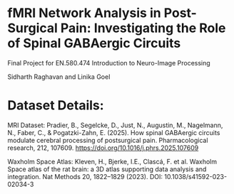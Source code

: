 # fMRI Network Analysis in Post-Surgical Pain: Investigating the Role of Spinal GABAergic Circuits
Final Project for EN.580.474 Introduction to Neuro-Image Processing

Sidharth Raghavan and Linika Goel

# Dataset Details:
MRI Dataset: Pradier, B., Segelcke, D., Just, N., Augustin, M., Nagelmann, N., Faber, C., & Pogatzki-Zahn, E. (2025). How spinal GABAergic circuits modulate cerebral processing of postsurgical pain. Pharmacological research, 212, 107609. https://doi.org/10.1016/j.phrs.2025.107609

Waxholm Space Atlas: Kleven, H., Bjerke, I.E., Clascá, F. et al. Waxholm Space atlas of the rat brain: a 3D atlas supporting data analysis and integration. Nat Methods 20, 1822–1829 (2023). DOI: 10.1038/s41592-023-02034-3
